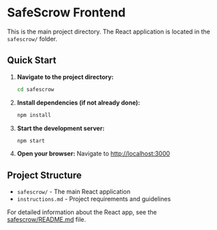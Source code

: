 # SafeScrow Frontend

This is the main project directory. The React application is located in the `safescrow/` folder.

## Quick Start

1. **Navigate to the project directory:**
   ```bash
   cd safescrow
   ```

2. **Install dependencies (if not already done):**
   ```bash
   npm install
   ```

3. **Start the development server:**
   ```bash
   npm start
   ```

4. **Open your browser:**
   Navigate to [http://localhost:3000](http://localhost:3000)

## Project Structure

- `safescrow/` - The main React application
- `instructions.md` - Project requirements and guidelines

For detailed information about the React app, see the [safescrow/README.md](safescrow/README.md) file.
